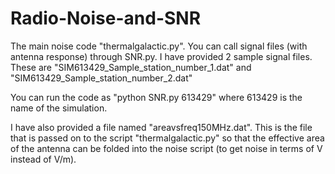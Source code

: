 # Radio-Noise-and-SNR

The main noise code "thermalgalactic.py". You can call signal files (with antenna response) through SNR.py. I have provided 2 sample signal files.
These are "SIM613429_Sample_station_number_1.dat" and "SIM613429_Sample_station_number_2.dat"

You can run the code as "python SNR.py 613429"
where 613429 is the name of the simulation.

I have also provided a file named "areavsfreq150MHz.dat". This is the file that is passed on to the script "thermalgalactic.py" so that the effective area of the antenna can be folded into the noise script (to get noise in terms of V instead of V/m).
